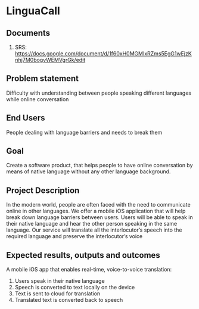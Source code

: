 # LinguaCall
## Documents
1. SRS: https://docs.google.com/document/d/1f60xH0MGMIxRZms5EgG1wEjzKnhj7M0bogvWEMVgrGk/edit

## Problem statement
Difficulty with understanding between people speaking different languages while online conversation

## End Users
People dealing with language barriers and needs to break them

## Goal
Create a software product, that helps people to have online conversation by means of native language without any other language background.

## Project Description
In the modern world, people are often faced with the need to communicate online in other languages. We offer a mobile iOS application that will help break down language barriers between users. Users will be able to speak in their native language and hear the other person speaking in the same language. Our service will translate all the interlocutor’s speech into the required language and preserve the interlocutor’s voice

## Expected results, outputs and outcomes
A mobile iOS app that enables real-time, voice-to-voice translation:
1. Users speak in their native language
2. Speech is converted to text locally on the device
3. Text is sent to cloud for translation
4. Translated text is converted back to speech
